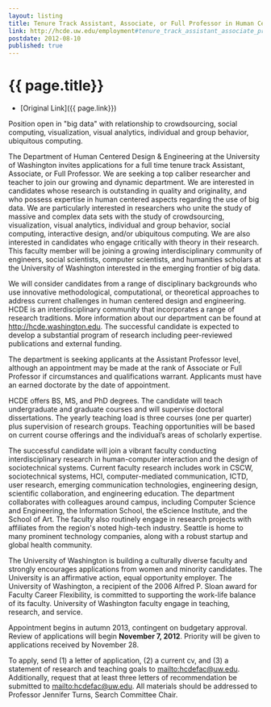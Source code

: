 ```yaml
---
layout: listing
title: Tenure Track Assistant, Associate, or Full Professor in Human Centered Design & Engineering
link: http://hcde.uw.edu/employment#tenure_track_assistant_associate_professor_aug_2012
postdate: 2012-08-10
published: true
---
```



# {{ page.title}}

* [Original Link]({{ page.link}})

Position open in "big data" with relationship to crowdsourcing, social computing, visualization, visual analytics, individual and group behavior, ubiquitous computing.

The Department of Human Centered Design & Engineering at the University of Washington invites applications for a full time tenure track Assistant, Associate, or Full Professor. We are seeking a top caliber researcher and teacher to join our growing and dynamic department. We are interested in candidates whose research is outstanding in quality and originality, and who possess expertise in human centered aspects regarding the use of big data. We are particularly interested in researchers who unite the study of massive and complex data sets with the study of crowdsourcing, visualization, visual analytics, individual and group behavior, social computing, interactive design, and/or ubiquitous computing. We are also interested in candidates who engage critically with theory in their research. This faculty member will be joining a growing interdisciplinary community of engineers, social scientists, computer scientists, and humanities scholars at the University of Washington interested in the emerging frontier of big data.

We will consider candidates from a range of disciplinary backgrounds who use innovative methodological, computational, or theoretical approaches to address current challenges in human centered design and engineering. HCDE is an interdisciplinary community that incorporates a range of research traditions. More information about our department can be found at <http://hcde.washington.edu>. The successful candidate is expected to develop a substantial program of research including peer-reviewed publications and external funding.

The department is seeking applicants at the Assistant Professor level, although an appointment may be made at the rank of Associate or Full Professor if circumstances and qualifications warrant. Applicants must have an earned doctorate by the date of appointment.

HCDE offers BS, MS, and PhD degrees. The candidate will teach undergraduate and graduate courses and will supervise doctoral dissertations. The yearly teaching load is three courses (one per quarter) plus supervision of research groups. Teaching opportunities will be based on current course offerings and the individual’s areas of scholarly expertise.

The successful candidate will join a vibrant faculty conducting interdisciplinary research in human-computer interaction and the design of sociotechnical systems. Current faculty research includes work in CSCW, sociotechnical systems, HCI, computer-mediated communication, ICTD, user research, emerging communication technologies, engineering design, scientific collaboration, and engineering education. The department collaborates with colleagues around campus, including Computer Science and Engineering, the Information School, the eScience Institute, and the School of Art. The faculty also routinely engage in research projects with affiliates from the region's noted high-tech industry. Seattle is home to many prominent technology companies, along with a robust startup and global health community.

The University of Washington is building a culturally diverse faculty and strongly encourages applications from women and minority candidates. The University is an affirmative action, equal opportunity employer. The University of Washington, a recipient of the 2006 Alfred P. Sloan award for Faculty Career Flexibility, is committed to supporting the work-life balance of its faculty. University of Washington faculty engage in teaching, research, and service.

Appointment begins in autumn 2013, contingent on budgetary approval. Review of applications will begin **November 7, 2012**. Priority will be given to applications received by November 28.

To apply, send (1) a letter of application, (2) a current cv, and (3) a statement of research and teaching goals to <mailto:hcdefac@uw.edu>. Additionally, request that at least three letters of recommendation be submitted to <mailto:hcdefac@uw.edu>. All materials should be addressed to Professor Jennifer Turns, Search Committee Chair.
